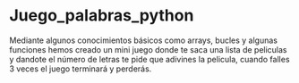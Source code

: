 # Juego_palabras_python


Mediante algunos conocimientos básicos como arrays, bucles y algunas funciones hemos creado un mini juego donde te saca una lista de peliculas y dandote el número de letras te pide que adivines la pelicula, cuando falles 3 veces el juego terminará y perderás.
